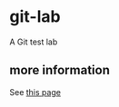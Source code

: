 # git-lab
A Git test lab

## more information 
See [this page](https://en.wikipedia.org/wiki/Vogoon)
